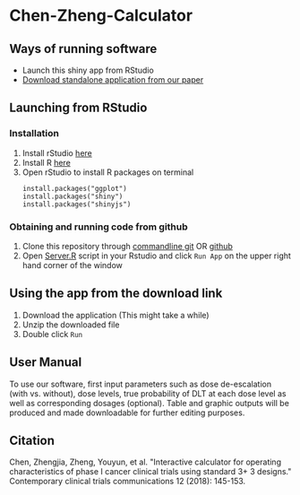 # Chen-Zheng-Calculator

## Ways of running software 
- Launch this shiny app from RStudio
- [Download standalone application from our paper](https://scholarblogs.emory.edu/zhengjiachen/2017/10/23/chen-zheng-calculator-for-operating-characteristics-of-phase-i-clinical-trials/) 

## Launching from RStudio
### Installation
1. Install rStudio [here](https://rstudio.com/products/rstudio/download/)
2. Install R [here](https://www.r-project.org)
3. Open rStudio to install R packages on terminal
    ```{r}
    install.packages("ggplot")
    install.packages("shiny")
    install.packages("shinyjs")
    ```
### Obtaining and running code from github
1. Clone this repository through [commandline git](https://git-scm.com/book/en/v2/Getting-Started-Installing-Git) OR [github](https://desktop.github.com)
2. Open [Server.R](https://github.com/peteryzheng/Chen-Zheng-Calculator/blob/master/server.R) script in your Rstudio and click `Run App` on the upper right hand corner of the window

## Using the app from the download link
1. Download the application (This might take a while)
2. Unzip the downloaded file
3. Double click `Run`

## User Manual
To use our software, first input parameters such as dose de-escalation (with vs. without), dose levels, true probability of DLT at each dose level as well as corresponding dosages (optional). Table and graphic outputs will be produced and made downloadable for further editing purposes.

## Citation
Chen, Zhengjia, Zheng, Youyun, et al. "Interactive calculator for operating characteristics of phase I cancer clinical trials using standard 3+ 3 designs." Contemporary clinical trials communications 12 (2018): 145-153.
